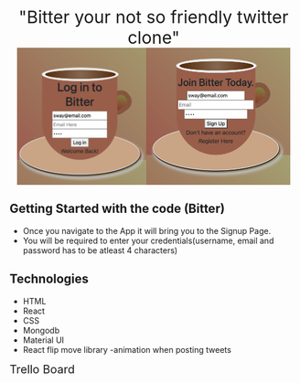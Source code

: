 <div style='font-size:30px; text-align:center'>
 "Bitter your not so friendly twitter clone"
</div>

<div style="display:flex;justify-content:center;">
<img src="images/signup.png" height='45%' width='45%'/>
<img src="images/Login.png"
height='50%' width='50%'/>
</div>

## Getting Started with the code (Bitter)
- Once you navigate to the App it will bring you to the Signup Page.
- You will be required to enter your credentials(username, email and password has to be atleast 4 characters)

## Technologies
- HTML
- React
- CSS
- Mongodb
- Material UI
- React flip move library -animation when posting tweets

<div style='font-size:20px'>
Trello Board
</div>
<a href='https://trello.com/b/1tSPTNy5/bitter-development'>
